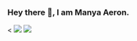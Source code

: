 ### Hey there 👋, I am Manya Aeron.

<!--
**Manyaeron/Manyaeron** is a ✨ _special_ ✨ repository because its `README.md` (this file) appears on your GitHub profile.

Here are some ideas to get you started:

- 🔭 I’m currently working on ...
- 🌱 I’m currently learning ...
- 👯 I’m looking to collaborate on ...
- 🤔 I’m looking for help with ...
- 💬 Ask me about ...
- 📫 How to reach me: ...
- 😄 Pronouns: ...
- ⚡ Fun fact: ...
-->
<
<img src= "https://github-readme-stats.vercel.app/api?username=Manyaeron&theme=vue&show_icons=true">
<img src="https://github-readme-stats.vercel.app/api/top-langs/?username=Manyaeron&langs_count=6">
